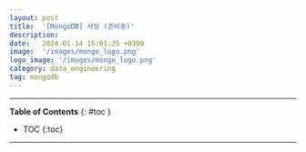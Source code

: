 ```yaml
---
layout: post
title:  '[MongoDB] 샤딩 (준비중)'
description:
date:   2024-01-14 15:01:35 +0300
image:  '/images/mongo_logo.png'
logo_image: '/images/mongo_logo.png'
category: data_engineering
tag: mongodb
---
```


---
**Table of Contents**
{: #toc }
*  TOC
{:toc}

---
